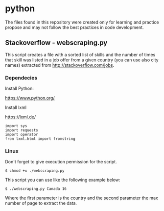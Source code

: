 # python
The files found in this repository were created only for learning and practice propose and may not follow the best practices in code development.

## Stackoverflow - webscraping.py

This script creates a file with a sorted list of skills and the  number of times that skill was listed in a job offer from a given country (you can use also city names) extracted from http://stackoverflow.com/jobs.

### Dependecies

Install Python:

https://www.python.org/

Install lxml

https://lxml.de/

```
import sys
import requests
import operator
from lxml.html import fromstring
```
### Linux
Don't forget to give execution permission for the script.

```
$ chmod +x ./webscraping.py
```

This script you can use like the following example below:
```
$ ./webscraping.py Canada 16
```
Where the first parameter is the country and the second parameter the max number of page to extract the data.
